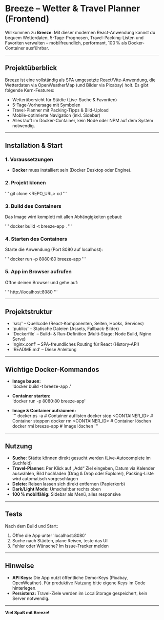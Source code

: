 # Breeze – Wetter & Travel Planner (Frontend)

Willkommen zu **Breeze**: Mit dieser modernen React-Anwendung kannst du bequem Wetterdaten, 5-Tage-Prognosen, Travel-Packing-Listen und Favoriten verwalten – mobilfreundlich, performant, 100 % als Docker-Container ausführbar.

---

## Projektüberblick

Breeze ist eine vollständig als SPA umgesetzte React/Vite-Anwendung, die Wetterdaten via OpenWeatherMap (und Bilder via Pixabay) holt. Es gibt folgende Kern-Features:

- Wetterübersicht für Städte (Live-Suche & Favoriten)
- 5-Tage-Vorhersage mit Symbolen
- Travel-Planner mit Packing-Tipps & Bild-Upload
- Mobile-optimierte Navigation (inkl. Sidebar)
- Alles läuft im Docker-Container, kein Node oder NPM auf dem System notwendig.

---

## Installation & Start

### 1. Voraussetzungen

- **Docker** muss installiert sein (Docker Desktop oder Engine).

### 2. Projekt klonen

''' 
git clone <REPO_URL>
cd <PROJEKTORDNER>
'''

### 3. Build des Containers

Das Image wird komplett mit allen Abhängigkeiten gebaut:

''' 
docker build -t breeze-app .
'''

### 4. Starten des Containers

Starte die Anwendung (Port 8080 auf localhost):

''' 
docker run -p 8080:80 breeze-app
'''

### 5. App im Browser aufrufen

Öffne deinen Browser und gehe auf:

'''
http://localhost:8080
'''

---

## Projektstruktur

- 'src/' – Quellcode (React-Komponenten, Seiten, Hooks, Services)
- 'public/' – Statische Dateien (Assets, Fallback-Bilder)
- 'Dockerfile' – Build- & Run-Definition (Multi-Stage: Node Build, Nginx Serve)
- 'nginx.conf' – SPA-freundliches Routing für React (History-API)
- 'README.md' – Diese Anleitung

---

## Wichtige Docker-Kommandos

- **Image bauen:**  
  'docker build -t breeze-app .'

- **Container starten:**  
  'docker run -p 8080:80 breeze-app'

- **Image & Container aufräumen:**  
  ''' 
  docker ps -a                # Container auflisten
  docker stop <CONTAINER_ID>  # Container stoppen
  docker rm <CONTAINER_ID>    # Container löschen
  docker rmi breeze-app       # Image löschen
  '''

---

## Nutzung

- **Suche:** Städte können direkt gesucht werden (Live-Autocomplete im Suchfeld)
- **Travel-Planner:** Per Klick auf „Add“ Ziel eingeben, Datum via Kalender auswählen, Bild hochladen (Drag & Drop oder Explorer), Packing-Liste wird automatisch vorgeschlagen
- **Delete:** Reisen lassen sich direkt entfernen (Papierkorb)
- **Dark/Light Mode:** Umschaltbar rechts oben
- **100 % mobilfähig:** Sidebar als Menü, alles responsive

---

## Tests

Nach dem Build und Start:  
1. Öffne die App unter 'localhost:8080'
2. Suche nach Städten, plane Reisen, teste das UI
3. Fehler oder Wünsche? Im Issue-Tracker melden

---

## Hinweise

- **API Keys:** Die App nutzt öffentliche Demo-Keys (Pixabay, OpenWeather). Für produktive Nutzung bitte eigene Keys im Code hinterlegen.
- **Persistenz:** Travel-Ziele werden im LocalStorage gespeichert, kein Server notwendig.

---

**Viel Spaß mit Breeze!**
